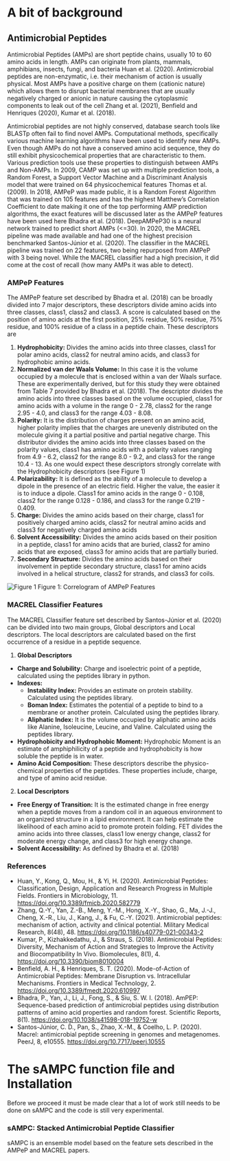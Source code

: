 # A bit of background
## Antimicrobial Peptides
Antimicrobial Peptides (AMPs) are short peptide chains, usually 10 to 60 amino acids in length. AMPs can originate from plants, mammals, amphibians, insects, fungi, and bacteria Huan et al. (2020). Antimicrobial peptides are non-enzymatic, i.e. their mechanism of action is usually physical. Most AMPs have a positive charge on them (cationic nature) which allows them to disrupt bacterial membranes that are usually negatively charged or anionic in nature causing the cytoplasmic components to leak out of the cell Zhang et al. (2021), Benfield and Henriques (2020), Kumar et al. (2018).

Antimicrobial peptides are not highly conserved, database search tools like BLASTp often fail to find novel AMPs. Computational methods, specifically various machine learning algorithms have been used to identify new AMPs. Even though AMPs do not have a conserved amino acid sequence, they do still exhibit physicochemical properties that are characteristic to them. Various prediction tools use these properties to distinguish between AMPs and Non-AMPs. In 2009, CAMP was set up with multiple prediction tools, a Random Forest, a Support Vector Machine and a Discriminant Analysis model that were trained on 64 physicochemical features Thomas et al. (2009). In 2018, AMPeP was made public, it is a Random Forest Algorithm that was trained on 105 features and has the highest Matthew’s Correlation Coefficient to date making it one of the top performing AMP prediction algorithms, the exact features will be discussed later as the AMPeP features have been used here Bhadra et al. (2018). DeepAMPeP30 is a neural network trained to predict short AMPs (<=30). In 2020, the MACREL pipeline was made available and had one of the highest precision benchmarked Santos-Júnior et al. (2020). The classifier in the MACREL pipeline was trained on 22 features, two being repurposed from AMPeP with 3 being novel. While the MACREL classifier had a high precision, it did come at the cost of recall (how many AMPs it was able to detect). 

### AMPeP Features
The AMPeP feature set described by Bhadra et al. (2018) can be broadly divided into 7 major descriptors, these descriptors divide amino acids into three classes, class1, class2 and class3. A score is calculated based on the position of amino acids at the first position, 25% residue, 50% residue, 75% residue, and 100% residue of a class in a peptide chain. These descriptors are
1.	**Hydrophobicity:** Divides the amino acids into three classes, class1 for polar amino acids, class2 for neutral amino acids, and class3 for hydrophobic amino acids. 
2.	**Normalized van der Waals Volume:** In this case it is the volume occupied by a molecule that is enclosed within a van der Waals surface. These are experimentally derived, but for this study they were obtained from Table 7 provided by Bhadra et al. (2018). The descriptor divides the amino acids into three classes based on the volume occupied, class1 for amino acids with a volume in the range 0 - 2.78, class2 for the range 2.95 - 4.0, and class3 for the range 4.03 - 8.08.
3.	**Polarity:** It is the distribution of charges present on an amino acid, higher polarity implies that the charges are unevenly distributed on the molecule giving it a partial positive and partial negative charge. This distributor divides the amino acids into three classes based on the polarity values, class1 has amino acids with a polarity values ranging from 4.9 - 6.2, class2 for the range 8.0 - 9.2, and class3 for the range 10.4 - 13. As one would expect these descriptors strongly correlate with the Hydrophobicity descriptors (see Figure 1)
4.	**Polarizability:** It is defined as the ability of a molecule to develop a dipole in the presence of an electric field. Higher the value, the easier it is to induce a dipole. Class1 for amino acids in the range 0 - 0.108, class2 for the range 0.128 - 0.186, and class3 for the range 0.219 - 0.409.
5.	**Charge:** Divides the amino acids based on their charge, class1 for positively charged amino acids, class2 for neutral amino acids and class3 for negatively charged amino acids
6.	**Solvent Accessibility:** Divides the amino acids based on their position in a peptide, class1 for amino acids that are buried, class2 for amino acids that are exposed, class3 for amino acids that are partially buried.
7.	**Secondary Structure:** Divides the amino acids based on their involvement in peptide secondary structure, class1 for amino acids involved in a helical structure, class2 for strands, and class3 for coils.

![Figure 1](Correlograms/Feature_correlogram_AMPeP.png)
Figure 1: Correlogram of AMPeP Features

### MACREL Classifier Features
The MACREL Classifier feature set described by Santos-Júnior et al. (2020) can be divided into two main groups, Global descriptors and Local descriptors. The local descriptors are calculated based on the first occurrence of a residue in a peptide sequence.
1.	**Global Descriptors**
-	**Charge and Solubility:** Charge and isoelectric point of a peptide, calculated using the peptides library in python.
-	**Indexes:**
    -	**Instability Index:** Provides an estimate on protein stability. Calculated using the peptides library.
    -	**Boman Index:** Estimates the potential of a peptide to bind to a membrane or another protein. Calculated using the peptides library.
    -	**Aliphatic Index:** It is the volume occupied by aliphatic amino acids like Alanine, Isoleucine, Leucine, and Valine. Calculated using the peptides library.
-	**Hydrophobicity and Hydrophobic Moment:** Hydrophobic Moment is an estimate of amphiphilicity of a peptide and hydrophobicity is how soluble the peptide is in water.
-	**Amino Acid Composition:** These descriptors describe the physico-chemical properties of the peptides. These properties include, charge, and type of amino acid residue.
2.	**Local Descriptors**
-	**Free Energy of Transition:** It is the estimated change in free energy when a peptide moves from a random coil in an aqueous environment to an organized structure in a lipid environment. It can help estimate the likelihood of each amino acid to promote protein folding. FET divides the amino acids into three classes, class1 low energy change, class2 for moderate energy change, and class3 for high energy change.
-	**Solvent Accessibility:** As defined by Bhadra et al. (2018)

### References
- Huan, Y., Kong, Q., Mou, H., & Yi, H. (2020). Antimicrobial Peptides: Classification, Design, Application and Research Progress in Multiple Fields. Frontiers in Microbiology, 11. https://doi.org/10.3389/fmicb.2020.582779
- Zhang, Q.-Y., Yan, Z.-B., Meng, Y.-M., Hong, X.-Y., Shao, G., Ma, J.-J., Cheng, X.-R., Liu, J., Kang, J., & Fu, C.-Y. (2021). Antimicrobial peptides: mechanism of action, activity and clinical potential. Military Medical Research, 8(48), 48. https://doi.org/10.1186/s40779-021-00343-2
- Kumar, P., Kizhakkedathu, J., & Straus, S. (2018). Antimicrobial Peptides: Diversity, Mechanism of Action and Strategies to Improve the Activity and Biocompatibility In Vivo. Biomolecules, 8(1), 4. https://doi.org/10.3390/biom8010004
- Benfield, A. H., & Henriques, S. T. (2020). Mode-of-Action of Antimicrobial Peptides: Membrane Disruption vs. Intracellular Mechanisms. Frontiers in Medical Technology, 2. https://doi.org/10.3389/fmedt.2020.610997
- Bhadra, P., Yan, J., Li, J., Fong, S., & Siu, S. W. I. (2018). AmPEP: Sequence-based prediction of antimicrobial peptides using distribution patterns of amino acid properties and random forest. Scientific Reports, 8(1). https://doi.org/10.1038/s41598-018-19752-w
- Santos-Júnior, C. D., Pan, S., Zhao, X.-M., & Coelho, L. P. (2020). Macrel: antimicrobial peptide screening in genomes and metagenomes. PeerJ, 8, e10555. https://doi.org/10.7717/peerj.10555

# The sAMPC function file and Installation
Before we proceed it must be made clear that a lot of work still needs to be done on sAMPC and the code is still very experimental.

### sAMPC: Stacked Antimicrobial Peptide Classifier
sAMPC is an ensemble model based on the feature sets described in the AMPeP and MACREL papers.

